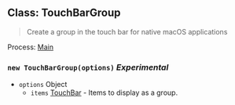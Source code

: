 ## Class: TouchBarGroup

> Create a group in the touch bar for native macOS applications

Process: [Main](../tutorial/quick-start.md#main-process)

### `new TouchBarGroup(options)` *Experimental*

* `options` Object 
  * `items` [TouchBar](touch-bar.md) - Items to display as a group.